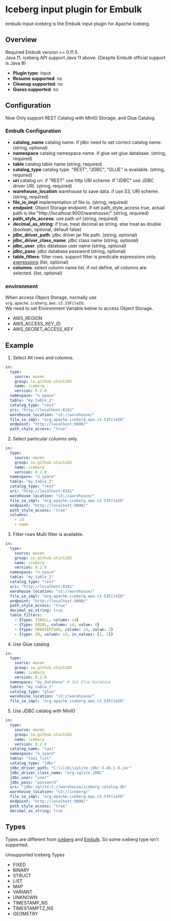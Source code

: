 # Iceberg input plugin for Embulk

embulk-input-iceberg is the Embulk input plugin for Apache Iceberg.

## Overview
Required Embulk version >= 0.11.5.  
Java 11. iceberg API support Java 11 above. (Despite Embulk official support is Java 8)

* **Plugin type**: input
* **Resume supported**: no
* **Cleanup supported**: no
* **Guess supported**: no

## Configuration
Now Only support REST Catalog with MinIO Storage, and Glue Catalog.

### Embulk Configuration
- **catalog_name** catalog name. if jdbc need to set correct catalog name. (string, optional)
- **namespace** catalog namespace name. if glue set glue database. (string, required)
- **table** catalog table name (string, required)
- **catalog_type** catalog type. "REST", "JDBC", "GLUE" is available. (string, required)
- **uri** catalog uri. if "REST" use http URI scheme. if "JDBC" use JDBC driver URI.  (string, required)
- **warehouse_location** warehouse to save data. if use S3, URI scheme.  (string, required)
- **file_io_impl** implementation of file io.  (string, required)
- **endpoint**: Object Storage endpoint. if set path_style_access true, actual path is  like "http://localhost:9000/warehouse/" (string, required)
- **path_style_access**: use path url (string, required)
- **decimal_as_string**: if true, treat decimal as string. else treat as double (boolean, optional, default false)
- **jdbc_driver_path**: jdbc driver jar file path. (string, optional)
- **jdbc_driver_class_name**: jdbc class name (string, optional)
- **jdbc_user**: jdbc database user name (string, optional)
- **jdbc_pass**: jdbc database password (string, optional)
- **table_filters**: filter rows. support filter is predicate expressions only. [expressions](https://iceberg.apache.org/docs/1.8.1/api/#expressions) (list, optional)
- **columns**: select column name list. if not define, all columns are selected.  (list, optional)

### environment
When access Object Storage, normally use `org.apache.iceberg.aws.s3.S3FileIO`.  
We need to set Environment Variable below to access Object Storage.
- AWS_REGION
- AWS_ACCESS_KEY_ID
- AWS_SECRET_ACCESS_KEY

## Example
1. Select All rows and columns.
```yaml
in:
  type:
    source: maven
    group: io.github.shin1103
    name: iceberg
    version: 0.2.0
  namespace: "n_space"
  table: "my_table_2"
  catalog_type: "rest"
  uri: "http://localhost:8181"
  warehouse_location: "s3://warehouse/"
  file_io_impl: "org.apache.iceberg.aws.s3.S3FileIO"
  endpoint: "http://localhost:9000/"
  path_style_access: "true"
```

2.  Select particular columns only.
```yaml
in:
  type:
    source: maven
    group: io.github.shin1103
    name: iceberg
    version: 0.2.0
  namespace: "n_space"
  table: "my_table_2"
  catalog_type: "rest"
  uri: "http://localhost:8181"
  warehouse_location: "s3://warehouse/"
  file_io_impl: "org.apache.iceberg.aws.s3.S3FileIO"
  endpoint: "http://localhost:9000/"
  path_style_access: "true"
  columns:
    - id
    - name
```

3. Filter rows
Multi filter is available.
```yaml
in:
  type:
    source: maven
    group: io.github.shin1103
    name: iceberg
    version: 0.2.0
  namespace: "n_space"
  table: "my_table_2"
  catalog_type: "rest"
  uri: "http://localhost:8181"
  warehouse_location: "s3://warehouse/"
  file_io_impl: "org.apache.iceberg.aws.s3.S3FileIO"
  endpoint: "http://localhost:9000/"
  path_style_access: "true"
  decimal_as_string: true
  table_filters:
    - {type: ISNULL, column: id}
    - {type: EQUAL, column: id, value: 4}
    - {type: GREATERTHAN, column: id, value: 2}
    - {type: IN, column: id, in_values: [2, 3]}
```

4. Use Glue catalog
```yaml
in:
  type:
    source: maven
    group: io.github.shin1103
    name: iceberg
    version: 0.2.0
  namespace: "my_database" # Set Glue Database
  table: "my_table_2"
  catalog_type: "glue"
  warehouse_location: "s3://warehouse/"
  file_io_impl: "org.apache.iceberg.aws.s3.S3FileIO"
```

5. Use JDBC catalog with MinIO
```yaml
in:
  type:
    source: maven
    group: io.github.shin1103
    name: iceberg
    version: 0.2.0
  catalog_name: "taxi"
  namespace: "n_space"
  table: "taxi_list"
  catalog_type: "jdbc"
  jdbc_driver_path: "C:\\lib\\sqlite-jdbc-3.49.1.0.jar"
  jdbc_driver_class_name: "org.sqlite.JDBC"
  jdbc_user: "user"
  jdbc_pass: "password"
  uri: "jdbc:sqlite:C://warehouse/iceberg_catalog.db"
  warehouse_location: "s3://iceberg/"
  file_io_impl: "org.apache.iceberg.aws.s3.S3FileIO"
  endpoint: "http://localhost:9000/"
  path_style_access: "true"
  decimal_as_string: true
```

## Types
Types are different from [iceberg](https://iceberg.apache.org/spec/#primitive-types) and [Embulk](https://www.embulk.org/docs/built-in.html).
So some iceberg type isn't supported.

Unsupported Iceberg Types
- FIXED
- BINARY
- STRUCT
- LIST
- MAP
- VARIANT
- UNKNOWN
- TIMESTAMP_NS
- TIMESTAMPTZ_NS
- GEOMETRY
